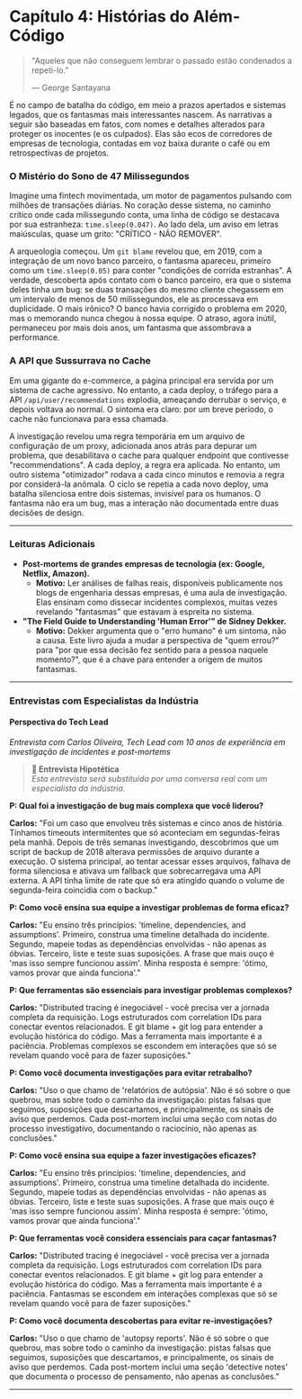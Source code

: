 # Capítulo 4: Histórias do Além-Código

> "Aqueles que não conseguem lembrar o passado estão condenados a repeti-lo."
>
> — George Santayana

É no campo de batalha do código, em meio a prazos apertados e sistemas legados, que os fantasmas mais interessantes nascem. As narrativas a seguir são baseadas em fatos, com nomes e detalhes alterados para proteger os inocentes (e os culpados). Elas são ecos de corredores de empresas de tecnologia, contadas em voz baixa durante o café ou em retrospectivas de projetos.

### O Mistério do Sono de 47 Milissegundos

Imagine uma fintech movimentada, um motor de pagamentos pulsando com milhões de transações diárias. No coração desse sistema, no caminho crítico onde cada milissegundo conta, uma linha de código se destacava por sua estranheza: `time.sleep(0.047)`. Ao lado dela, um aviso em letras maiúsculas, quase um grito: "CRÍTICO - NÃO REMOVER".

A arqueologia começou. Um `git blame` revelou que, em 2019, com a integração de um novo banco parceiro, o fantasma apareceu, primeiro como um `time.sleep(0.05)` para conter "condições de corrida estranhas". A verdade, descoberta após contato com o banco parceiro, era que o sistema deles tinha um bug: se duas transações do mesmo cliente chegassem em um intervalo de menos de 50 milissegundos, ele as processava em duplicidade. O mais irônico? O banco havia corrigido o problema em 2020, mas o memorando nunca chegou à nossa equipe. O atraso, agora inútil, permaneceu por mais dois anos, um fantasma que assombrava a performance.

### A API que Sussurrava no Cache

Em uma gigante do e-commerce, a página principal era servida por um sistema de cache agressivo. No entanto, a cada deploy, o tráfego para a API `/api/user/recommendations` explodia, ameaçando derrubar o serviço, e depois voltava ao normal. O sintoma era claro: por um breve período, o cache não funcionava para essa chamada.

A investigação revelou uma regra temporária em um arquivo de configuração de um proxy, adicionada anos atrás para depurar um problema, que desabilitava o cache para qualquer endpoint que contivesse "recommendations". A cada deploy, a regra era aplicada. No entanto, um outro sistema "otimizador" rodava a cada cinco minutos e removia a regra por considerá-la anômala. O ciclo se repetia a cada novo deploy, uma batalha silenciosa entre dois sistemas, invisível para os humanos. O fantasma não era um bug, mas a interação não documentada entre duas decisões de design.

---

### Leituras Adicionais

-   **Post-mortems de grandes empresas de tecnologia (ex: Google, Netflix, Amazon).**
    -   **Motivo:** Ler análises de falhas reais, disponíveis publicamente nos blogs de engenharia dessas empresas, é uma aula de investigação. Elas ensinam como dissecar incidentes complexos, muitas vezes revelando "fantasmas" que estavam à espreita no sistema.
-   **"The Field Guide to Understanding 'Human Error'" de Sidney Dekker.**
    -   **Motivo:** Dekker argumenta que o "erro humano" é um sintoma, não a causa. Este livro ajuda a mudar a perspectiva de "quem errou?" para "por que essa decisão fez sentido para a pessoa naquele momento?", que é a chave para entender a origem de muitos fantasmas.

---

### Entrevistas com Especialistas da Indústria

#### Perspectiva do Tech Lead
*Entrevista com Carlos Oliveira, Tech Lead com 10 anos de experiência em investigação de incidentes e post-mortems*

> **🚧 Entrevista Hipotética**  
> *Esta entrevista será substituída por uma conversa real com um especialista da indústria.*

**P: Qual foi a investigação de bug mais complexa que você liderou?**

**Carlos:** "Foi um caso que envolveu três sistemas e cinco anos de história. Tínhamos timeouts intermitentes que só aconteciam em segundas-feiras pela manhã. Depois de três semanas investigando, descobrimos que um script de backup de 2018 alterava permissões de arquivo durante a execução. O sistema principal, ao tentar acessar esses arquivos, falhava de forma silenciosa e ativava um fallback que sobrecarregava uma API externa. A API tinha limite de rate que só era atingido quando o volume de segunda-feira coincidia com o backup."

**P: Como você ensina sua equipe a investigar problemas de forma eficaz?**

**Carlos:** "Eu ensino três princípios: 'timeline, dependencies, and assumptions'. Primeiro, construa uma timeline detalhada do incidente. Segundo, mapeie todas as dependências envolvidas - não apenas as óbvias. Terceiro, liste e teste suas suposições. A frase que mais ouço é 'mas isso sempre funcionou assim'. Minha resposta é sempre: 'ótimo, vamos provar que ainda funciona'."

**P: Que ferramentas são essenciais para investigar problemas complexos?**

**Carlos:** "Distributed tracing é inegociável - você precisa ver a jornada completa da requisição. Logs estruturados com correlation IDs para conectar eventos relacionados. E git blame + git log para entender a evolução histórica do código. Mas a ferramenta mais importante é a paciência. Problemas complexos se escondem em interações que só se revelam quando você para de fazer suposições."

**P: Como você documenta investigações para evitar retrabalho?**

**Carlos:** "Uso o que chamo de 'relatórios de autópsia'. Não é só sobre o que quebrou, mas sobre todo o caminho da investigação: pistas falsas que seguimos, suposições que descartamos, e principalmente, os sinais de aviso que perdemos. Cada post-mortem inclui uma seção com notas do processo investigativo, documentando o raciocínio, não apenas as conclusões."

**P: Como você ensina sua equipe a fazer investigações eficazes?**

**Carlos:** "Eu ensino três princípios: 'timeline, dependencies, and assumptions'. Primeiro, construa uma timeline detalhada do incidente. Segundo, mapeie todas as dependências envolvidas - não apenas as óbvias. Terceiro, liste e teste suas suposições. A frase que mais ouço é 'mas isso sempre funcionou assim'. Minha resposta é sempre: 'ótimo, vamos provar que ainda funciona'."

**P: Que ferramentas você considera essenciais para caçar fantasmas?**

**Carlos:** "Distributed tracing é inegociável - você precisa ver a jornada completa da requisição. Logs estruturados com correlation IDs para conectar eventos relacionados. E git blame + git log para entender a evolução histórica do código. Mas a ferramenta mais importante é a paciência. Fantasmas se escondem em interações complexas que só se revelam quando você para de fazer suposições."

**P: Como você documenta descobertas para evitar re-investigações?**

**Carlos:** "Uso o que chamo de 'autopsy reports'. Não é só sobre o que quebrou, mas sobre todo o caminho da investigação: pistas falsas que seguimos, suposições que descartamos, e principalmente, os sinais de aviso que perdemos. Cada post-mortem inclui uma seção 'detective notes' que documenta o processo de pensamento, não apenas as conclusões."

---
